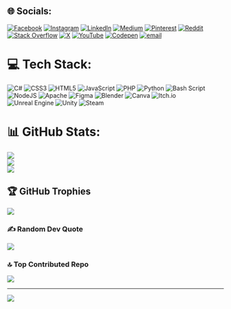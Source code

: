
## 🌐 Socials:
[![Facebook](https://img.shields.io/badge/Facebook-%231877F2.svg?logo=Facebook&logoColor=white)](https://facebook.com/jmszkl.jmn) [![Instagram](https://img.shields.io/badge/Instagram-%23E4405F.svg?logo=Instagram&logoColor=white)](https://instagram.com/don.jamiee/) [![LinkedIn](https://img.shields.io/badge/LinkedIn-%230077B5.svg?logo=linkedin&logoColor=white)](https://linkedin.com/injames-ezekiel-j-27737b2a0/) [![Medium](https://img.shields.io/badge/Medium-12100E?logo=medium&logoColor=white)](https://medium.com/@jumawanlopez12) [![Pinterest](https://img.shields.io/badge/Pinterest-%23E60023.svg?logo=Pinterest&logoColor=white)](https://pinterest.com/eiconst/) [![Reddit](https://img.shields.io/badge/Reddit-%23FF4500.svg?logo=Reddit&logoColor=white)](https://www.reddit.com/user/No-Piece-4289/) [![Stack Overflow](https://img.shields.io/badge/-Stackoverflow-FE7A16?logo=stack-overflow&logoColor=white)](https://stackoverflow.com/users/26322447) [![X](https://img.shields.io/badge/X-black.svg?logo=X&logoColor=white)](https://x.com/@jaymsph) [![YouTube](https://img.shields.io/badge/YouTube-%23FF0000.svg?logo=YouTube&logoColor=white)](https://www.youtube.com/@Itsraikumi) [![Codepen](https://img.shields.io/badge/Codepen-000000?logo=codepen&logoColor=white)](https://codepen.io/paradoxstudiodev) [![email](https://img.shields.io/badge/Email-D14836?logo=gmail&logoColor=white)](mailto:jumawanlopez12@gmail.com) 

# 💻 Tech Stack:
![C#](https://img.shields.io/badge/c%23-%23239120.svg?style=for-the-badge&logo=csharp&logoColor=white) ![CSS3](https://img.shields.io/badge/css3-%231572B6.svg?style=for-the-badge&logo=css3&logoColor=white) ![HTML5](https://img.shields.io/badge/html5-%23E34F26.svg?style=for-the-badge&logo=html5&logoColor=white) ![JavaScript](https://img.shields.io/badge/javascript-%23323330.svg?style=for-the-badge&logo=javascript&logoColor=%23F7DF1E) ![PHP](https://img.shields.io/badge/php-%23777BB4.svg?style=for-the-badge&logo=php&logoColor=white) ![Python](https://img.shields.io/badge/python-3670A0?style=for-the-badge&logo=python&logoColor=ffdd54) ![Bash Script](https://img.shields.io/badge/bash_script-%23121011.svg?style=for-the-badge&logo=gnu-bash&logoColor=white) ![NodeJS](https://img.shields.io/badge/node.js-6DA55F?style=for-the-badge&logo=node.js&logoColor=white) ![Apache](https://img.shields.io/badge/apache-%23D42029.svg?style=for-the-badge&logo=apache&logoColor=white) ![Figma](https://img.shields.io/badge/figma-%23F24E1E.svg?style=for-the-badge&logo=figma&logoColor=white) ![Blender](https://img.shields.io/badge/blender-%23F5792A.svg?style=for-the-badge&logo=blender&logoColor=white) ![Canva](https://img.shields.io/badge/Canva-%2300C4CC.svg?style=for-the-badge&logo=Canva&logoColor=white) ![Itch.io](https://img.shields.io/badge/Itch-%23FF0B34.svg?style=for-the-badge&logo=Itch.io&logoColor=white) ![Unreal Engine](https://img.shields.io/badge/unrealengine-%23313131.svg?style=for-the-badge&logo=unrealengine&logoColor=white) ![Unity](https://img.shields.io/badge/unity-%23000000.svg?style=for-the-badge&logo=unity&logoColor=white) ![Steam](https://img.shields.io/badge/steam-%23000000.svg?style=for-the-badge&logo=steam&logoColor=white)
# 📊 GitHub Stats:
![](https://github-readme-stats.vercel.app/api?username=coderYouAreEzekiel&theme=tokyonight&hide_border=true&include_all_commits=true&count_private=true)<br/>
![](https://nirzak-streak-stats.vercel.app/?user=coderYouAreEzekiel&theme=tokyonight&hide_border=true)<br/>
![](https://github-readme-stats.vercel.app/api/top-langs/?username=coderYouAreEzekiel&theme=tokyonight&hide_border=true&include_all_commits=true&count_private=true&layout=compact)

## 🏆 GitHub Trophies
![](https://github-profile-trophy.vercel.app/?username=coderYouAreEzekiel&theme=tokyonight&no-frame=true&no-bg=false&margin-w=4)

### ✍️ Random Dev Quote
![](https://quotes-github-readme.vercel.app/api?type=horizontal&theme=tokyonight)

### 🔝 Top Contributed Repo
![](https://github-contributor-stats.vercel.app/api?username=coderYouAreEzekiel&limit=5&theme=dark&combine_all_yearly_contributions=true)

---
[![](https://visitcount.itsvg.in/api?id=coderYouAreEzekiel&icon=2&color=2)](https://visitcount.itsvg.in)

<!-- Proudly created with GPRM ( https://gprm.itsvg.in ) -->
